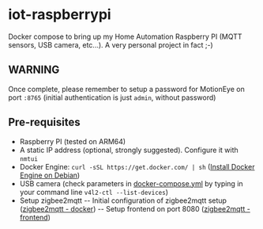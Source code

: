# iot-raspberrypi
Docker compose to bring up my Home Automation Raspberry PI (MQTT sensors, USB camera, etc...). A very personal project in fact ;-) 

## WARNING
Once complete, please remember to setup a password for MotionEye on port `:8765` (initial authentication is just `admin`, without password)

## Pre-requisites
- Raspberry PI (tested on ARM64)
- A static IP address (optional, strongly suggested). Configure it with `nmtui`
- Docker Engine: `curl -sSL https://get.docker.com/ | sh` ([Install Docker Engine on Debian](https://docs.docker.com/engine/install/debian/))
- USB camera (check parameters in [docker-compose.yml](https://github.com/mistercaste/iot-raspberrypi/blob/main/docker-compose.yml) by typing in your command line `v4l2-ctl --list-devices`)
- Setup zigbee2mqtt
-- Initial configuration of zigbee2mqtt setup ([zigbee2mqtt - docker](https://www.zigbee2mqtt.io/guide/installation/02_docker.html))
-- Setup frontend on port 8080 ([zigbee2mqtt - frontend](https://www.zigbee2mqtt.io/guide/configuration/frontend.html))
